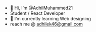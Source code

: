 - 👋 Hi, I’m @AdhilMuhammed21
- Student / React Developer
- 🌱 I’m currently learning Web designing
- reach me @ adhilek46@gmail.com

<!---
AdhilMuhammed21/AdhilMuhammed21 is a ✨ special ✨ repository because its `README.md` (this file) appears on your GitHub profile.
You can click the Preview link to take a look at your changes.
--->
